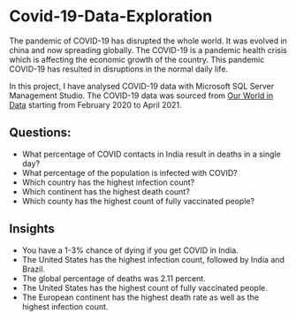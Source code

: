 # Covid-19-Data-Exploration
The pandemic of COVID-19 has disrupted the whole world. It was evolved in china and now spreading
globally. The COVID-19 is a pandemic health crisis which is affecting the economic growth of the
country. This pandemic COVID-19 has resulted in disruptions in the normal daily life. 

In this project, I have analysed COVID-19 data with Microsoft SQL Server Management Studio.
The COVID-19 data was sourced from [Our World in Data](https://ourworldindata.org/covid-deaths) starting from February 2020 to April 2021.

## Questions:
- What percentage of COVID contacts in India result in deaths in a single day?
- What percentage of the population is infected with COVID?
- Which country has the highest infection count?
- Which continent has the highest death count?
- Which county has the highest count of fully vaccinated people?

## Insights
- You have a 1-3% chance of dying if you get COVID in India.
- The United States has the highest infection count, followed by India and Brazil.
- The global percentage of deaths was 2.11 percent.
- The United States has the highest count of fully vaccinated people.
- The European continent has the highest death rate as well as the highest infection count.



